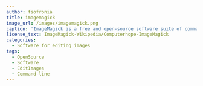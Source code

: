 ```yaml
---
author: fsofronia
title: imagemagick
image_url: /images/imagemagick.png
caption: 'ImageMagick is a free and open-source software suite of command line tools for displaying, creating, converting, modifying, and editing digital images. It is useful for batch processing a large number of images, or to quickly perform precise image modification tasks. It is a default component of many Linux and BSD operating systems, but also is freely available for Microsoft Windows, macOS, and iOS.'
license_text: ImageMagick-Wikipedia/Computerhope-ImageMagick
categories:
  - Software for editing images 
tags:
  - OpenSource
  - Software
  - EditImages
  - Command-line 
---
```

